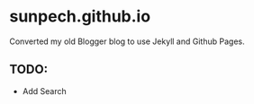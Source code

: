 # sunpech.github.io

Converted my old Blogger blog to use Jekyll and Github Pages.

## TODO:
* Add Search
